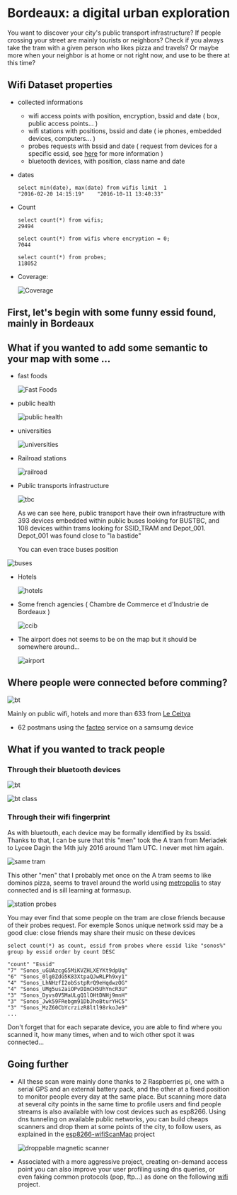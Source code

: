 # Bordeaux: a digital urban exploration

You want to discover your city's public transport infrastructure? If people crossing your street are mainly tourists or neighbors? Check if you always take the tram with a given person who likes pizza and travels? Or maybe more when your neighbor is at home or not right now, and use to be there at this time?

## Wifi Dataset properties

- collected informations
    - wifi access points with position, encryption, bssid and date ( box, public access points... )
    - wifi stations with positions, bssid and date ( ie phones, embedded devices, computers... )
    - probes requests with bssid and date ( request from devices for a specific essid, see [here](https://wiki.freenetproject.org/Probes) for more information )
    - bluetooth devices, with position, class name and date

- dates

   ````
   select min(date), max(date) from wifis limit  1
   "2016-02-20 14:15:19"	"2016-10-11 13:40:33"
   ````

- Count

    ````
    select count(*) from wifis;
    29494
    ````

    ````
    select count(*) from wifis where encryption = 0;
    7044
    ````

    ````
    select count(*) from probes;
    118052
    ````

- Coverage:

  ![Coverage](results/coverage.png)
  
## First, let's begin with some funny essid found, mainly in Bordeaux


## What if you wanted to add some semantic to your map with some ...

- fast foods

   ![Fast Foods](results/fastfoods.png)

- public health

   ![public health](results/hospitals.png)
   
- universities

   ![universities](results/universities.png)

- Railroad stations

   ![railroad](results/railroad_stations.png)

- Public transports infrastructure

   ![tbc](results/tbc.png)
   
   As we can see here, public transport have their own infrastructure with 393 devices embedded within public buses looking for BUSTBC, and 108 devices within trams looking for SSID_TRAM and Depot_001. Depot_001 was found close to "la bastide"

    You can even trace buses position

![buses](results/bus_date.png)

- Hotels

   ![hotels](results/hotels.png)

- Some french agencies ( Chambre de Commerce et d'Industrie de Bordeaux )

   ![ccib](results/ccib.png)

- The airport does not seems to be on the map but it should be somewhere around...

   ![airport](results/airport.png)

## Where people were connected before comming?

   ![bt](results/top_probes.png)

Mainly on public wifi, hotels and more than 633 from [Le Ceitya](http://www.hotel-leceitya.com/)


- 62 postmans using the [facteo](http://laposte.insa-rennes.fr/facteo/) service on a samsumg device


## What if you wanted to track people

### Through their bluetooth devices

   ![bt](results/bt.png)

   ![bt class](results/bt_class.png)

### Through their wifi fingerprint

As with bluetouth, each device may be formally identified by its bssid. Thanks to that, I can be sure that this "men" took the A tram from Meriadek to Lycee Dagin the 14th july 2016 around 11am UTC. I never met him again.

   ![same tram](results/same_tram.png)
   
This other "men" that I probably met once on the A tram seems to like dominos pizza, seems to travel around the world using [metropolis](https://www.wifimetropolis.com/fr) to stay connected and is sill learning at formasup.

   ![station probes](results/station_probes.png)

You may ever find that some people on the tram are close friends because of their probes request.
For exemple Sonos unique network ssid may be a good clue: close friends may share their music on these devices

````select count(*) as count, essid from probes where essid like "sonos%" group by essid order by count DESC````

````
"count" "Essid"
"7"	"Sonos_uGUAzcgG5MiKVZHLXEYKt9dpUq"
"6"	"Sonos_0lg0ZdG5K83XtpaQJwRLPh9xy1"
"4"	"Sonos_LhNHzfI2obSstpRrQ9eHqdwzOG"
"4"	"Sonos_UMg5us2aiOPvDImCH5UhYncR3U"
"3"	"Sonos_Dyvs0V5MaULgQ1lOHtDNHj9mnH"
"3"	"Sonos_Jwk59FRebgm91DbJhoBturYHC5"
"3"	"Sonos_MzZ60CbYcrzizR8ltl98rkoJe9"
...
````

Don't forget that for each separate device, you are able to find where you scanned it, how many times, when and to wich other spot it was connected...

## Going further

- All these scan were mainly done thanks to 2 Raspberries pi, one with a serial GPS and an external battery pack, and the other at a fixed position to monitor people every day at the same place.
  But scanning more data at several city points in the same time to profile users and find people streams is also available with low cost devices such as esp8266. Using dns tunneling on available public networks, you can build cheaps scanners and drop them at some points of the city, to follow users, as explained in the [esp8266-wifiScanMap](https://github.com/mehdilauters/esp8266-wifiScanMap) project

  ![droppable magnetic scanner](https://raw.githubusercontent.com/mehdilauters/esp8266-wifiScanMap/master/doc/blackbox_open.png)
  
- Associated with a more aggressive project, creating on-demand access point you can also improve your user profiling using dns queries, or even faking common protocols (pop, ftp...) as done on the following [wifi](https://github.com/JDRobotter/wifi) project.






